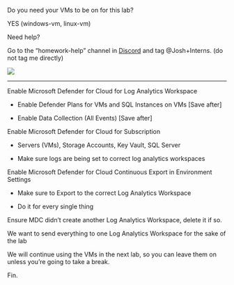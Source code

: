 Do you need your VMs to be on for this lab?

YES (windows-vm, linux-vm)

  

Need help?

Go to the “homework-help” channel in [Discord](https://docs.google.com/document/d/1vBbu5AuRTcKCYWoA_kDM6iyCRKp4A_aNnbo6fgEG3xc/edit) and tag @Josh+Interns. (do not tag me directly)

![](https://lh7-rt.googleusercontent.com/docsz/AD_4nXdVT9TwF_wOgb9JWja0NSCf61Q_Hi3VlpeyCSA8xcmxd_3-57ELURICOSieT9Ej_Mjt5t_OQXYeNked2NyVXD9idms-m13fmG2eme6tVrw-qUZlKtx1cPtF8ennKT9q1V56YpQgK3tO3otaMLsYCuuWT8E?key=wzFsvqpEzCJeHQPYXwwexA)

---

  

Enable Microsoft Defender for Cloud for Log Analytics Workspace

- Enable Defender Plans for VMs and SQL Instances on VMs [Save after]
    
- Enable Data Collection (All Events) [Save after]
    

  

Enable Microsoft Defender for Cloud for Subscription

- Servers (VMs), Storage Accounts, Key Vault, SQL Server
    
- Make sure logs are being set to correct log analytics workspaces
    

  

Enable Microsoft Defender for Cloud Continuous Export in Environment Settings

- Make sure to Export to the correct Log Analytics Workspace
    
- Do it for every single thing
    

  

Ensure MDC didn’t create another Log Analytics Workspace, delete it if so.

We want to send everything to one Log Analytics Workspace for the sake of the lab

  

We will continue using the VMs in the next lab, so you can leave them on unless you’re going to take a break.

  

Fin.
